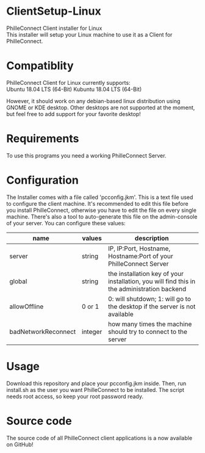# ClientSetup-Linux
PhilleConnect Client installer for Linux  
This installer will setup your Linux machine to use it as a Client for PhilleConnect.

# Compatiblity
PhilleConnect Client for Linux currently supports:  
Ubuntu 18.04 LTS (64-Bit)
Kubuntu 18.04 LTS (64-Bit)  

However, it should work on any debian-based linux distribution using GNOME or KDE desktop. Other desktops are not supported at the moment, but feel free to add support for your favorite desktop!

# Requirements
To use this programs you need a working PhilleConnect Server.

# Configuration
The Installer comes with a file called 'pcconfig.jkm'. This is a text file used to configure the client machine. It's recommended to edit this file before you install PhilleConnect, otherwise you have to edit the file on every single machine. There's also a tool to auto-generate this file on the admin-console of your server.
You can configure these values:  

| name                 | values    | description |
| -------------------- | --------- | ----------- |
| server               | string    | IP, IP:Port, Hostname, Hostname:Port of your PhilleConnect Server |
| global               | string    | the installation key of your installation, you will find this in the administration backend |
| allowOffline         | 0 or 1    | 0: will shutdown; 1: will go to the desktop if the server is not available |
| badNetworkReconnect  | integer   | how many times the machine should try to connect to the server |

# Usage
Download this repository and place your pcconfig.jkm inside. Then, run install.sh as the user you want PhilleConnect to be installed. The script needs root access, so keep your root password ready.

# Source code
The source code of all PhilleConnect client applications is a now available on GitHub!
